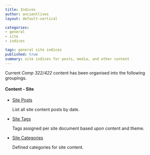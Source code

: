 ```yaml
---
title: Indices
author: ancientlives
layout: default-vertical

categories:
- general
- site
- indices

tags: general site indices
published: true
summary: site indices for posts, media, and other content
---
```


Current *Comp 322/422* content has been organised into the following groupings. 

#### Content - Site
* [Site Posts](posts)

	List all site content posts by date.

* [Site Tags](tags)
  
  Tags assigned per site document based upon content and theme.

* [Site Categories](categories)
  
  Defined categories for site content.

<!--#### Content - Library
* [Library Tags](tags/library)

	Tags assigned per Library document based upon content and theme.
	
* [Library Categories](categories/library)

	Defined categories for Libary content.-->
